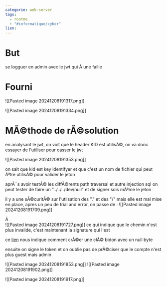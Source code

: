 ```yaml
---
categorie: web-server
tags:
  - rootme
  - "#informatique/cyber"
lien:
---
```

# But

se logguer en admin avec le jwt qui Ã  une faille


# Fourni

![[Pasted image 20241208191317.png]]


![[Pasted image 20241208191334.png]]



# MÃ©thode de rÃ©solution


en analysant le jwt, on voit que le header KID est utilisÃ©, on va donc essayer de l'utiliser pour casser le jwt

![[Pasted image 20241208191353.png]]

on sait que kid est key identifyer et que c'est un nom de fichier qui peut Ãªtre utilisÃ© pour valider le jeton

aprÃ¨s avoir testÃ© les diffÃ©rents path traversal et autre injection sql on peut tester de faire un "../../../dev/null" et de signer sois mÃªme le jeton

il y a une sÃ©curitÃ© sur l'utilsation des "." et des "/" mais elle est mal mise en place, apres un peu de trial and error, on passe de : 
![[Pasted image 20241208191709.png]]

 Ã  
 ![[Pasted image 20241208191727.png]]
ce qui indique que le chemin n'est plus invalide, c'est maintenant la signature qui l'est

ce [lien](https://portswigger.net/web-security/jwt/lab-jwt-authentication-bypass-via-kid-header-path-traversal) nous indique comment crÃ©er une clÃ© bidon avec un null byte 

ensuite on signe le token et on oublie pas de prÃ©ciser que le compte n'est plus guest mais admin

![[Pasted image 20241208191853.png]]
![[Pasted image 20241208191902.png]]

![[Pasted image 20241208191917.png]]

